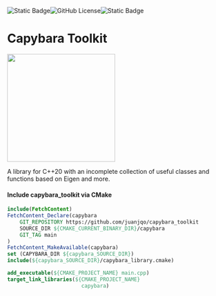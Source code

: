 ![Static Badge](https://img.shields.io/badge/Written_in-C%2B%2B17-blue)![GitHub License](https://img.shields.io/github/license/juanjqo/capybara_toolkit)![Static Badge](https://img.shields.io/badge/status-experimental-red)

# Capybara Toolkit

<img src=https://github.com/juanjqo/capybara_toolkit/assets/23158313/2e0dbd2d-9b12-4930-9ffe-511d8270de03 width='250'>

A library for C++20 with an incomplete collection of useful classes and functions based on Eigen and more.


#### Include capybara_toolkit via CMake 

```Cmake
include(FetchContent)
FetchContent_Declare(capybara
    GIT_REPOSITORY https://github.com/juanjqo/capybara_toolkit
    SOURCE_DIR ${CMAKE_CURRENT_BINARY_DIR}/capybara
    GIT_TAG main 
)
FetchContent_MakeAvailable(capybara)
set (CAPYBARA_DIR ${capybara_SOURCE_DIR})
include(${capybara_SOURCE_DIR}/capybara_library.cmake)

add_executable(${CMAKE_PROJECT_NAME} main.cpp)
target_link_libraries(${CMAKE_PROJECT_NAME}
                        capybara)
```


